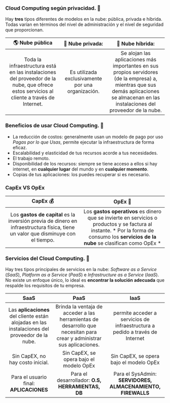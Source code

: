 ### Cloud Computing según privacidad. :closed_lock_with_key:
Hay **tres** tipos diferentes de modelos en la nube: pública, privada e híbrida. Todas varían en términos del nivel de administración y el nivel de seguridad que proporcionan.

|            :earth_americas: Nube pública       |      :shushing_face: Nube privada:    | :octopus: Nube híbrida:    |
|:----------------------------:|:------------------------:|:------------------------:|
|Toda la infraestructura está en las instalaciones del proveedor de la nube, que ofrece estos servicios al cliente a través de Internet.|Es utilizada exclusivamente por una organización. |Se alojan las aplicaciones más importantes en sus propios servidores (de la empresa) a, mientras que sus demás aplicaciones se almacenan en las instalaciones del proveedor de la nube.|

### Beneficios de usar Cloud Computing. :gem:
* La reducción de costos: generalmente usan un modelo de pago por uso *Pagas por lo que Usas*, permite ejecutar la infraestructura de forma eficaz.
* Escalabilidad y elasticidad de tus recursos acorde a tus necesidades.
* El trabajo remoto.
* Disponibilidad de los recursos: siempre se tiene acceso a ellos si hay internet, en **cualquier lugar** del mundo y en **cualquier momento**.
* Copias de tus aplicaciones: los puedes recuperar si es necesario.

### CapEx VS OpEx

|             **CapEx** :moneybag:         |       **OpEx**  :receipt:       |
|:----------------------------:|:------------------------:|
| Los **gastos de capital** es la inversión previa de dinero en infraestructura física, tiene un valor que disminuye con el tiempo.  |       Los **gastos operativos** es dinero que se invierte en servicios o productos y se factura al instante.  * Por la forma de consumo los **servicios de la nube** se clasifican como OpEx *                |






### Servicios del Cloud Computing. :satellite:
Hay tres tipos principales de servicios en la nube: *Software as a Service* (*SaaS*), *Platform as a Service* (*PaaS*) e *Infrastructure as a Service* (*IaaS*). No existe un enfoque único, lo ideal es **encontrar la solución adecuada** que respalde los requisitos de tu empresa.

|            **SaaS**        |       **PaaS**      |  **IaaS**    |
|:----------------------------:|:------------------------:|:------------------------:|
|Las **aplicaciones** del cliente están alojadas en las instalaciones del proveedor de la nube.| Brinda la ventaja de acceder a las herramientas de desarrollo que necesitan para crear y administrar sus aplicaciones. |    permite acceder a servicios de infraestructura a pedido a través de Internet   |
|Sin CapEX, no hay costo inicial. | Sin CapEX, se opera bajo el modelo OpEx| Sin CapEX, se opera bajo el modelo OpEx|
|Para el usuario final: **APLICACIONES** | Para el desarrollador: **O.S, HERRAMIENTAS, DB** | Para el SysAdmin: **SERVIDORES, ALMACENAMIENTO, FIREWALLS**|








